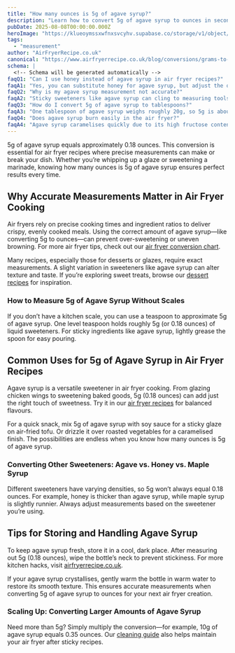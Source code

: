 ```yaml
---
title: "How many ounces is 5g of agave syrup?"
description: "Learn how to convert 5g of agave syrup to ounces in seconds. Perfect for air fryer recipes and precise measurements."
pubDate: 2025-08-08T00:00:00.000Z
heroImage: "https://klueoymssxwfnxsvcyhv.supabase.co/storage/v1/object/public/Shmucket/5g-agave-syrup-to-ounces.webp"
tags:
  - "measurement"
author: "AirFryerRecipe.co.uk"
canonical: "https://www.airfryerrecipe.co.uk/blog/conversions/grams-to-ounces/5g-agave-syrup-to-ounces"
schema: |
  <!-- Schema will be generated automatically -->
faqQ1: "Can I use honey instead of agave syrup in air fryer recipes?"
faqA1: "Yes, you can substitute honey for agave syrup, but adjust the quantity slightly. Since honey is denser, use about 4.5g (0.16 ounces) to match the sweetness of 5g of agave syrup."
faqQ2: "Why is my agave syrup measurement not accurate?"
faqA2: "Sticky sweeteners like agave syrup can cling to measuring tools, leading to inaccuracies. Lightly coat your spoon or cup with oil for a cleaner pour and more precise measurements."
faqQ3: "How do I convert 5g of agave syrup to tablespoons?"
faqA3: "One tablespoon of agave syrup weighs roughly 20g, so 5g is about 1/4 tablespoon. For small amounts, a teaspoon (5g) is more practical."
faqQ4: "Does agave syrup burn easily in the air fryer?"
faqA4: "Agave syrup caramelises quickly due to its high fructose content. To prevent burning, mix it with oil or water when glazing, and cook at a lower temperature."
---
```

<p>5g of agave syrup equals approximately 0.18 ounces. This conversion is essential for air fryer recipes where precise measurements can make or break your dish. Whether you’re whipping up a glaze or sweetening a marinade, knowing how many ounces is 5g of agave syrup ensures perfect results every time.</p>  

<h2>Why Accurate Measurements Matter in Air Fryer Cooking</h2>  
<p>Air fryers rely on precise cooking times and ingredient ratios to deliver crispy, evenly cooked meals. Using the correct amount of agave syrup—like converting 5g to ounces—can prevent over-sweetening or uneven browning. For more air fryer tips, check out our <a href=https://www.airfryerrecipe.co.uk/air-fryer-conversion-chart>air fryer conversion chart</a>.</p>  

<p>Many recipes, especially those for desserts or glazes, require exact measurements. A slight variation in sweeteners like agave syrup can alter texture and taste. If you’re exploring sweet treats, browse our <a href=https://www.airfryerrecipe.co.uk/recipe-category/dessert>dessert recipes</a> for inspiration.</p>  

<h3>How to Measure 5g of Agave Syrup Without Scales</h3>  
<p>If you don’t have a kitchen scale, you can use a teaspoon to approximate 5g of agave syrup. One level teaspoon holds roughly 5g (or 0.18 ounces) of liquid sweeteners. For sticky ingredients like agave syrup, lightly grease the spoon for easy pouring.</p>  

<h2>Common Uses for 5g of Agave Syrup in Air Fryer Recipes</h2>  
<p>Agave syrup is a versatile sweetener in air fryer cooking. From glazing chicken wings to sweetening baked goods, 5g (0.18 ounces) can add just the right touch of sweetness. Try it in our <a href=https://www.airfryerrecipe.co.uk/recipes>air fryer recipes</a> for balanced flavours.</p>  

<p>For a quick snack, mix 5g of agave syrup with soy sauce for a sticky glaze on air-fried tofu. Or drizzle it over roasted vegetables for a caramelised finish. The possibilities are endless when you know how many ounces is 5g of agave syrup.</p>  

<h3>Converting Other Sweeteners: Agave vs. Honey vs. Maple Syrup</h3>  
<p>Different sweeteners have varying densities, so 5g won’t always equal 0.18 ounces. For example, honey is thicker than agave syrup, while maple syrup is slightly runnier. Always adjust measurements based on the sweetener you’re using.</p>  

<h2>Tips for Storing and Handling Agave Syrup</h2>  
<p>To keep agave syrup fresh, store it in a cool, dark place. After measuring out 5g (0.18 ounces), wipe the bottle’s neck to prevent stickiness. For more kitchen hacks, visit <a href=https://www.airfryerrecipe.co.uk>airfryerrecipe.co.uk</a>.</p>  

<p>If your agave syrup crystallises, gently warm the bottle in warm water to restore its smooth texture. This ensures accurate measurements when converting 5g of agave syrup to ounces for your next air fryer creation.</p>  

<h3>Scaling Up: Converting Larger Amounts of Agave Syrup</h3>  
<p>Need more than 5g? Simply multiply the conversion—for example, 10g of agave syrup equals 0.35 ounces. Our <a href=https://www.airfryerrecipe.co.uk/air-fryer-cleaner>cleaning guide</a> also helps maintain your air fryer after sticky recipes.</p>
